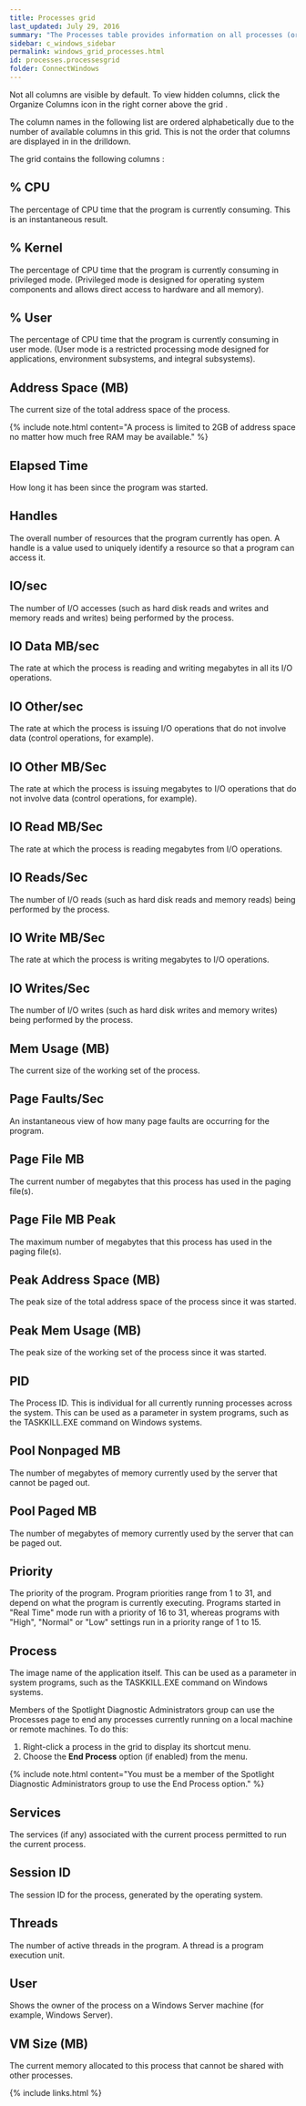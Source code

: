 ```yaml
---
title: Processes grid
last_updated: July 29, 2016
summary: "The Processes table provides information on all processes (or programs) currently running on the system."
sidebar: c_windows_sidebar
permalink: windows_grid_processes.html
id: processes.processesgrid
folder: ConnectWindows
---
```



<note type="note">Not all columns are visible by default. To view hidden columns, click the <uicontrol>Organize Columns</uicontrol> icon in the right corner above the grid .</note>


The column names in the following list are ordered alphabetically due to the number of available columns in this grid. This is not the order that columns are displayed in in the drilldown.

The grid contains the following columns :


## % CPU

The percentage of CPU time that the program is currently consuming. This is an instantaneous result.

## % Kernel

The percentage of CPU time that the program is currently consuming in privileged mode. (Privileged mode is designed for operating system components and allows direct access to hardware and all memory).

## % User

The percentage of CPU time that the program is currently consuming in user mode. (User mode is a restricted processing mode designed for applications, environment subsystems, and integral subsystems).

## Address Space (MB)

The current size of the total address space of the process.


{% include note.html content="A process is limited to 2GB of address space no matter how much free RAM may be available." %}

## Elapsed Time

How long it has been since the program was started.

## Handles

The overall number of resources that the program currently has open. A handle is a value used to uniquely identify a resource so that a program can access it.

## IO/sec

The number of I/O accesses (such as hard disk reads and writes and memory reads and writes) being performed by the process.

## IO Data MB/sec

The rate at which the process is reading and writing megabytes in all its I/O operations.

## IO Other/sec

The rate at which the process is issuing I/O operations that do not involve data (control operations, for example).

## IO Other MB/Sec

The rate at which the process is issuing megabytes to I/O operations that do not involve data (control operations, for example).

## IO Read MB/Sec

The rate at which the process is reading megabytes from I/O operations.

## IO Reads/Sec

The number of I/O reads (such as hard disk reads and memory reads) being performed by the process.

## IO Write MB/Sec

The rate at which the process is writing megabytes to I/O operations.

## IO Writes/Sec

The number of I/O writes (such as hard disk writes and memory writes) being performed by the process.

## Mem Usage (MB)

The current size of the working set of the process.

## Page Faults/Sec

An instantaneous view of how many page faults are occurring for the program.

## Page File MB

The current number of megabytes that this process has used in the paging file(s).

## Page File MB Peak

The maximum number of megabytes that this process has used in the paging file(s).

## Peak Address Space (MB)

The peak size of the total address space of the process since it was started.

## Peak Mem Usage (MB)

The peak size of the working set of the process since it was started.

## PID

The Process ID. This is individual for all currently running processes across the system. This can be used as a parameter in system programs, such as the TASKKILL.EXE command on Windows systems.

## Pool Nonpaged MB

The number of megabytes of memory currently used by the server that cannot be paged out.

## Pool Paged MB

The number of megabytes of memory currently used by the server that can be paged out.

## Priority

The priority of the program. Program priorities range from 1 to 31, and depend on what the program is currently executing. Programs started in "Real Time" mode run with a priority of 16 to 31, whereas programs with "High", "Normal" or "Low" settings run in a priority range of 1 to 15.

## Process

The image name of the application itself. This can be used as a parameter in system programs, such as the TASKKILL.EXE command on Windows systems.

Members of the Spotlight Diagnostic Administrators group can use the Processes page to end any processes currently running on a local machine or remote machines. To do this:

1. Right-click a process in the grid to display its shortcut menu.
2. Choose the **End Process** option (if enabled) from the menu.

{% include note.html content="You must be a member of the Spotlight Diagnostic Administrators group to use the End Process option." %}

## Services

The services (if any) associated with the current process permitted to run the current process.

## Session ID

The session ID for the process, generated by the operating system.

## Threads

The number of active threads in the program. A thread is a program execution unit.

## User

Shows the owner of the process on a Windows Server machine (for example, Windows Server).

## VM Size (MB)

The current memory allocated to this process that cannot be shared with other processes.

{% include links.html %}
